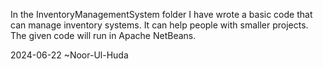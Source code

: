 In the InventoryManagementSystem folder I have wrote a basic code that can manage inventory systems. 
It can help people with smaller projects.
The given code will run in Apache NetBeans.

 2024-06-22                 ~Noor-Ul-Huda
